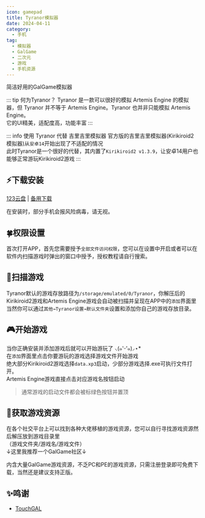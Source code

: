 ```yaml
---
icon: gamepad
title: Tyranor模拟器
date: 2024-04-11
category:
  - 手机
tag:
  - 模拟器
  - GalGame
  - 二次元
  - 游戏
  - 手机资源
---
```


简洁好用的GalGame模拟器

<!-- more -->

::: tip 何为Tyranor？
Tyranor 是一款可以很好的模拟 Artemis Engine 的模拟器，但 Tyranor 并不等于 Artemis Engine。Tyranor 也并非只能模拟 Artemis Engine。\
它的UI精美，适配度高，功能丰富
:::

::: info 使用 Tyranor 代替 吉里吉里模拟器
官方版的吉里吉里模拟器(Kirikiroid2模拟器)从`安卓14`开始出现了不适配的情况\
此时Tyranor是一个很好的代替，其内置了`Kirikiroid2 v1.3.9`，让安卓14用户也能够正常游玩Kirikiroid2游戏
:::

## ⚡下载安装

[123云盘](https://www.123pan.com/s/4vaiVv-gRpzH.html) | [备用下载](/apk/Tyranor.apk)

在安装时，部分手机会报风险病毒，请无视。

## 🍀权限设置

首次打开APP，首先您需要授予`全部文件访问权限`，您可以在设置中开启或者可以在软件内扫描游戏时弹出的窗口中授予，授权教程请自行搜索。

## 🫧扫描游戏

Tyranor默认的游戏存放路径为`/storage/emulated/0/Tyranor`，你解压后的Kirikiroid2游戏和Artemis Engine游戏会自动被扫描并呈现在APP中的`添加`界面里\
当然你可以通过`其他→Tyranor设置→默认文件夹`设置和添加你自己的游戏存放目录。

## 🎮开始游戏

当你正确安装并添加游戏后就可以开始游玩了 ⸜(๑'ᵕ'๑)⸝⋆\*\
在`添加`界面里点击你要游玩的游戏选择游戏文件开始游戏\
绝大部分Kirikiroid2游戏选择`data.xp3`启动，少部分游戏选择.exe可执行文件打开。\
Artemis Engine游戏直接点击对应游戏名按钮启动

> 通常游戏的启动文件都会被标绿色按钮并置顶

## 🐚获取游戏资源

在各个社交平台上可以找到各种大佬移植的游戏资源，您可以自行寻找游戏资源然后解压放到游戏目录里\
（游戏文件夹/游戏名/游戏文件）\
↓这里我推荐一个GalGame社区↓

<VPCard
title="TouchGAL"
desc="一站式GalGame文化社区！"
logo="https://npm.elemecdn.com/touchgalstatic1@0.0.3/img/CnLIp.png"
link="https://www.touchgal.org/"
background="rgba(255, 182, 193, 0.2)"
/>

内含大量GalGame游戏资源，不乏PC和PE的游戏资源，只需注册登录即可免费下载，当然还是建议支持正版。

<!-- @include: ./crack.md{31-} -->

## ✨鸣谢

- [TouchGAL](https://www.touchgal.me/)
